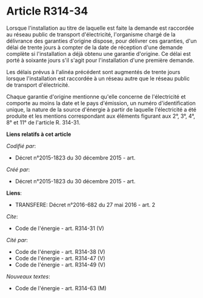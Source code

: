# Article R314-34

Lorsque l'installation au titre de laquelle est faite la demande est raccordée au réseau public de transport d'électricité,
l'organisme chargé de la délivrance des garanties d'origine dispose, pour délivrer ces garanties, d'un délai de trente jours
à compter de la date de réception d'une demande complète si l'installation a déjà obtenu une garantie d'origine. Ce délai est
porté à soixante jours s'il s'agit pour l'installation d'une première demande. 

Les délais prévus à l'alinéa précédent sont augmentés de trente jours lorsque l'installation est raccordée à un réseau autre
que le réseau public de transport d'électricité. 

Chaque garantie d'origine mentionne qu'elle concerne de l'électricité et comporte au moins la date et le pays d'émission, un
numéro d'identification unique, la nature de la source d'énergie à partir de laquelle l'électricité a été produite et les
mentions correspondant aux éléments figurant aux 2°, 3°, 4°, 8° et 11° de l'article R. 314-31.

**Liens relatifs à cet article**

_Codifié par_:

  - Décret n°2015-1823 du 30 décembre 2015 - art.

_Créé par_:

  - Décret n°2015-1823 du 30 décembre 2015 - art.

**Liens**:

  - TRANSFERE: Décret n°2016-682 du 27 mai 2016 - art. 2

_Cite_:

  - Code de l'énergie - art. R314-31 (V)

_Cité par_:

  - Code de l'énergie - art. R314-38 (V)
  - Code de l'énergie - art. R314-47 (V)
  - Code de l'énergie - art. R314-49 (V)

_Nouveaux textes_:

  - Code de l'énergie - art. R314-63 (M)
